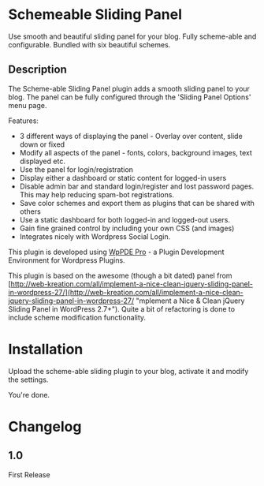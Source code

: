 # Schemeable Sliding Panel
Use smooth and beautiful sliding panel for your blog. Fully scheme-able and configurable. Bundled with six beautiful schemes.

## Description

The Scheme-able Sliding Panel plugin adds a smooth sliding panel to your blog. The panel can be fully configured through the 'Sliding Panel Options' menu page.

Features:

* 3 different ways of displaying the panel - Overlay over content, slide down or fixed
* Modify all aspects of the panel - fonts, colors, background images, text displayed etc.
* Use the panel for login/registration
* Display either a dashboard or static content for logged-in users
* Disable admin bar and standard login/register and lost password pages. This may help reducing spam-bot registrations.
* Save color schemes and export them as plugins that can be shared with others
* Use a static dashboard for both logged-in and logged-out users.
* Gain fine grained control by including your own CSS (and images)
* Integrates nicely with Wordpress Social Login.

This plugin is developed using [WpPDE Pro](http://wp-pde.jaliansystems.com "WpPDE Home") - a Plugin Development Environment for Wordpress Plugins.

This plugin is based on the awesome (though a bit dated) panel from [http://web-kreation.com/all/implement-a-nice-clean-jquery-sliding-panel-in-wordpress-27/](http://web-kreation.com/all/implement-a-nice-clean-jquery-sliding-panel-in-wordpress-27/ "mplement a Nice & Clean jQuery Sliding Panel in WordPress 2.7+"). Quite a bit of refactoring is done to include scheme modification functionality.



# Installation

Upload the scheme-able sliding plugin to your blog, activate it and modify the settings.

You're done.
# Changelog

## 1.0 ##
First Release
